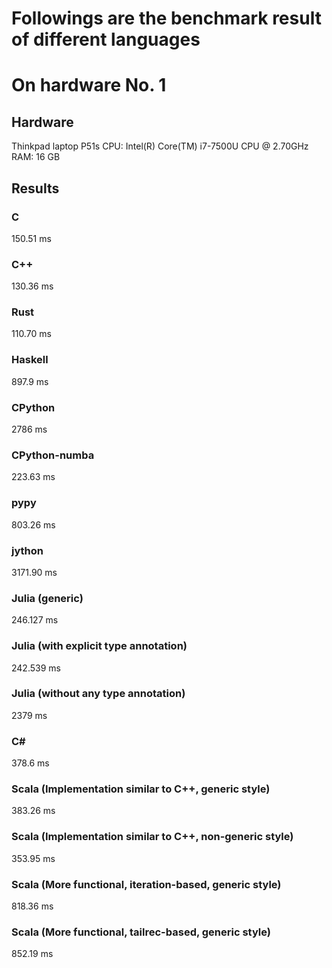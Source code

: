 # Followings are the benchmark result of different languages

# On hardware No. 1
## Hardware
Thinkpad laptop P51s
CPU: Intel(R) Core(TM) i7-7500U CPU @ 2.70GHz
RAM: 16 GB

## Results
### C
150.51 ms
### C++
130.36 ms
### Rust
110.70 ms
### Haskell
897.9 ms
### CPython
2786 ms
### CPython-numba
223.63 ms
### pypy
803.26 ms
### jython
3171.90 ms
### Julia (generic)
246.127 ms
### Julia (with explicit type annotation)
242.539 ms
### Julia (without any type annotation)
2379 ms
### C#
378.6 ms
### Scala (Implementation similar to C++, generic style)
383.26 ms
### Scala (Implementation similar to C++, non-generic style)
353.95 ms
### Scala (More functional, iteration-based, generic style)
818.36 ms
### Scala (More functional, tailrec-based, generic style)
852.19 ms
